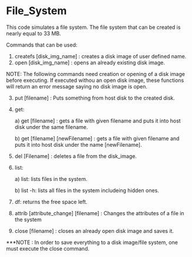 # File_System

This code simulates a file system.
The file system that can be created is nearly equal to 33 MB.

Commands that can be used:
1) createfs [disk_img_name] : creates a disk image of user defined name.
2) open [disk_img_name] : opens an already existing disk image.

NOTE: The following commands need creation or opening of a disk image before executing.
If executed withou an open disk image, these functions will return an error message
saying no disk image is open.

3) put [filename] : Puts something from host disk to the created disk.
4) get:

    a) get [filename] : gets a file with given filename and puts it into host disk under the same filename.

    b) get [filename] [newFilename] : gets a file with given filename and puts it into host disk under the name [newFilename].
  
5) del [Filename] : deletes a file from the disk_image.
6) list:

    a) list: lists files in the system.

    b) list -h: lists all files in the system includeing hidden ones.
  
7) df: returns the free space left.
8) attrib [attribute_change] [filename] : Changes the attributes of a file in the system
9) close [filename] : closes an already open disk image and saves it.

***NOTE : In order to save everything to a disk image/file system, one must execute the close command.
